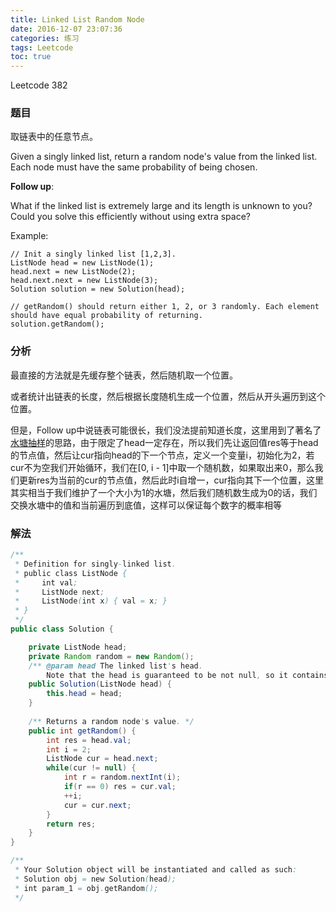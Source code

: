 ```yaml
---
title: Linked List Random Node
date: 2016-12-07 23:07:36
categories: 练习
tags: Leetcode
toc: true
---
```


Leetcode 382

### 题目

取链表中的任意节点。

Given a singly linked list, return a random node's value from the linked list. Each node must have the same probability of being chosen.

__Follow up__:

What if the linked list is extremely large and its length is unknown to you? Could you solve this efficiently without using extra space?

Example:

```
// Init a singly linked list [1,2,3].
ListNode head = new ListNode(1);
head.next = new ListNode(2);
head.next.next = new ListNode(3);
Solution solution = new Solution(head);

// getRandom() should return either 1, 2, or 3 randomly. Each element should have equal probability of returning.
solution.getRandom();
```

### 分析

最直接的方法就是先缓存整个链表，然后随机取一个位置。

或者统计出链表的长度，然后根据长度随机生成一个位置，然后从开头遍历到这个位置。

但是，Follow up中说链表可能很长，我们没法提前知道长度，这里用到了著名了[水塘抽样](/2016/12/07/random-sampling-with-a-reservoir/)的思路，由于限定了head一定存在，所以我们先让返回值res等于head的节点值，然后让cur指向head的下一个节点，定义一个变量i，初始化为2，若cur不为空我们开始循环，我们在[0, i - 1]中取一个随机数，如果取出来0，那么我们更新res为当前的cur的节点值，然后此时i自增一，cur指向其下一个位置，这里其实相当于我们维护了一个大小为1的水塘，然后我们随机数生成为0的话，我们交换水塘中的值和当前遍历到底值，这样可以保证每个数字的概率相等

### 解法

```java
/**
 * Definition for singly-linked list.
 * public class ListNode {
 *     int val;
 *     ListNode next;
 *     ListNode(int x) { val = x; }
 * }
 */
public class Solution {

    private ListNode head;
    private Random random = new Random();
    /** @param head The linked list's head.
        Note that the head is guaranteed to be not null, so it contains at least one node. */
    public Solution(ListNode head) {
        this.head = head;
    }
    
    /** Returns a random node's value. */
    public int getRandom() {
        int res = head.val;
        int i = 2;
        ListNode cur = head.next;
        while(cur != null) {
            int r = random.nextInt(i);
            if(r == 0) res = cur.val;
            ++i;
            cur = cur.next;
        }
        return res;
    }
}

/**
 * Your Solution object will be instantiated and called as such:
 * Solution obj = new Solution(head);
 * int param_1 = obj.getRandom();
 */
 ```

